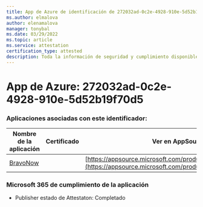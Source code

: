 ```yaml
---
title: App de Azure de identificación de 272032ad-0c2e-4928-910e-5d52b19f70d5
ms.author: elmalova
author: elenamalova
manager: tonybal
ms.date: 03/29/2022
ms.topic: article
ms.service: attestation
certification_type: attested
description: Toda la información de seguridad y cumplimiento disponible para 272032ad-0c2e-4928-910e-5d52b19f70d5.
---
```

# <a name="azure-app-id-272032ad-0c2e-4928-910e-5d52b19f70d5"></a>App de Azure: 272032ad-0c2e-4928-910e-5d52b19f70d5


### <a name="apps-associated-with-this-id"></a>Aplicaciones asociadas con este identificador:
| **Nombre de la aplicación** | **Certificado** | **Ver en AppSource** |
|--------------|---------------|-----------------------|
| [BravoNow](../forward/WA200000157.md) |  | [https://appsource.microsoft.com/product/office/WA200000157](https://appsource.microsoft.com/product/office/WA200000157) |

### <a name="microsoft-365-app-compliance-status"></a>Microsoft 365 de cumplimiento de la aplicación
- Publisher estado de Attestaton: Completado
